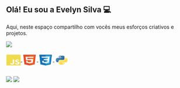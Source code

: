 ## Olá! Eu sou a Evelyn Silva 💻
Aqui, neste espaço compartilho com vocês meus esforços criativos e projetos.

 <div>
   <a href="https://github.com/EvelynBack">
  <img height="100em" src="https://github-readme-stats.vercel.app/api/top-langs/?username=EvelynBack&layout=compact&langs_count=16&theme=dracula"/>
</div>

<div style="display: inline_block"><br>
  <img align="center" alt="evy-Js" height="30" width="40" src="https://raw.githubusercontent.com/devicons/devicon/master/icons/javascript/javascript-plain.svg">
  <img align="center" alt="evy-HTML" height="30" width="40" src="https://raw.githubusercontent.com/devicons/devicon/master/icons/html5/html5-original.svg">
  <img align="center" alt="evy-CSS" height="30" width="40" src="https://raw.githubusercontent.com/devicons/devicon/master/icons/css3/css3-original.svg">
  <img align="center" alt="evy-Python" height="30" width="40" src="https://raw.githubusercontent.com/devicons/devicon/master/icons/python/python-original.svg">

</div>

##

 
<div> 
  <a href = "mailto:evelynback@gmail.com"><img src="https://img.shields.io/badge/Gmail-D14836?style=for-the-badge&logo=gmail&logoColor=white"></a>
  <a href="https://www.linkedin.com/in/evelynsilvaback" target="_blank"><img src="https://img.shields.io/badge/-LinkedIn-%230077B5?style=for-the-badge&logo=linkedin&logoColor=white" target="_blank"></a> 
 




